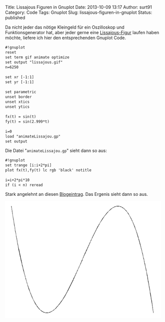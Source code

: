 Title: Lissajous Figuren in Gnuplot
Date: 2013-10-09 13:17
Author: surt91
Category: Code
Tags: Gnuplot
Slug: lissajous-figuren-in-gnuplot
Status: published

Da nicht jeder das nötige Kleingeld für ein Oszilloskop und
Funktionsgenerator hat, aber jeder gerne eine
[Lissajous-Figur](http://de.wikipedia.org/wiki/Lissajous-Figur) laufen
haben möchte, liefere ich hier den entsprechenden Gnuplot Code.

    #!gnuplot
    reset
    set term gif animate optimize
    set output "lissajous.gif"
    n=6250

    set xr [-1:1]
    set yr [-1:1]

    set parametric
    unset border
    unset xtics
    unset ytics

    fx(t) = sin(t)
    fy(t) = sin(2.999*t)

    i=0
    load "animateLissajou.gp"
    set output

Die Datei "`animateLissajou.gp`" sieht dann so aus:

    #!gnuplot
    set trange [i:i+2*pi]
    plot fx(t),fy(t) lc rgb 'black' notitle

    i=i+2*pi*10
    if (i < n) reread

Stark angelehnt an diesen
[Blogeintrag](http://gnuplot-surprising.blogspot.de/2011/09/creating-gif-animation-using-gnuplot.html).
Das Ergenis sieht dann so aus.

![Lissajous Figur](img/lissajous.gif)



